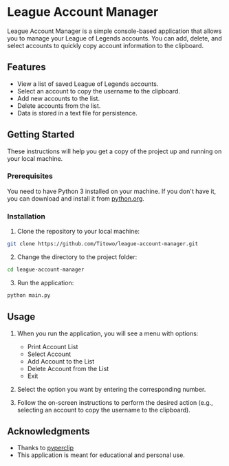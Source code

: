 # League Account Manager

League Account Manager is a simple console-based application that allows you to manage your League of Legends accounts. You can add, delete, and select accounts to quickly copy account information to the clipboard.

## Features

- View a list of saved League of Legends accounts.
- Select an account to copy the username to the clipboard.
- Add new accounts to the list.
- Delete accounts from the list.
- Data is stored in a text file for persistence.

## Getting Started

These instructions will help you get a copy of the project up and running on your local machine.

### Prerequisites

You need to have Python 3 installed on your machine. If you don't have it, you can download and install it from [python.org](https://www.python.org/downloads/).

### Installation

1. Clone the repository to your local machine:

```bash
git clone https://github.com/Titowo/league-account-manager.git
```

2. Change the directory to the project folder:

```bash
cd league-account-manager
```

3. Run the application:

```bash
python main.py
```

## Usage

1. When you run the application, you will see a menu with options:
    - Print Account List
    - Select Account
    - Add Account to the List
    - Delete Account from the List
    - Exit

2. Select the option you want by entering the corresponding number.

3. Follow the on-screen instructions to perform the desired action (e.g., selecting an account to copy the username to the clipboard).

## Acknowledgments

- Thanks to [pyperclip](https://pypi.org/project/pyperclip/)
- This application is meant for educational and personal use.

